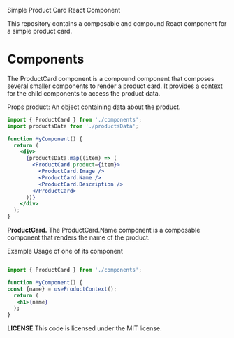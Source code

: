 Simple Product Card React Component


This repository contains a composable and compound React component for a simple product card.



<h1>Components</h1>

The ProductCard component is a compound component that composes several smaller components to render a product card. It provides a context for the child components to access the product data.

Props
product: An object containing data about the product.


```jsx
import { ProductCard } from './components';
import productsData from './productsData';

function MyComponent() {
  return (
    <div>
      {productsData.map((item) => (
        <ProductCard product={item}>
          <ProductCard.Image />
          <ProductCard.Name />
          <ProductCard.Description />
        </ProductCard>
      ))}
    </div>
  );
}

```

<b>ProductCard.</b>
The ProductCard.Name component is a composable component that renders the name of the product.

Example Usage of one of its component

```jsx

import { ProductCard } from './components';

function MyComponent() {
const {name} = useProductContext();
  return (
   <h1>{name}
  );
}
```

<b>LICENSE</b>
This code is licensed under the MIT license.
